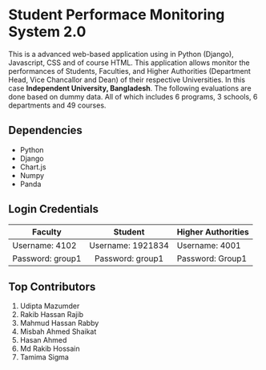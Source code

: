 # Student Performace Monitoring System 2.0

This is a advanced web-based application using in Python (Django), Javascript, CSS and of course HTML. This application allows monitor the performances of Students, Faculties, and Higher Authorities (Department Head, Vice Chancallor and Dean) of their respective Universities. In this case **Independent University, Bangladesh**. The following evaluations are done based on dummy data. All of which includes 6 programs, 3 schools, 6 departments and 49 courses.

## Dependencies
* Python
* Django
* Chart.js
* Numpy
* Panda



## Login Credentials

| Faculty       | Student          | Higher Authorities  |
| ------------- |:-------------:| -----|
| Username: 4102 | Username: 1921834 | Username: 4001 |
| Password: group1    | Password: group1      | Password: Group1 |


## Top Contributors

1. Udipta Mazumder 
2. Rakib Hassan Rajib
3. Mahmud Hassan Rabby
4. Misbah Ahmed Shaikat
5. Hasan Ahmed
6. Md Rakib Hossain
7. Tamima Sigma

